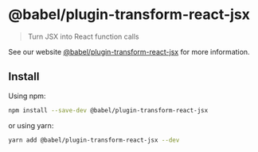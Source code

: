 # @babel/plugin-transform-react-jsx

> Turn JSX into React function calls

See our website [@babel/plugin-transform-react-jsx](https://babeljs.io/docs/en/next/babel-plugin-transform-react-jsx.html) for more information.

## Install

Using npm:

```sh
npm install --save-dev @babel/plugin-transform-react-jsx
```

or using yarn:

```sh
yarn add @babel/plugin-transform-react-jsx --dev
```
